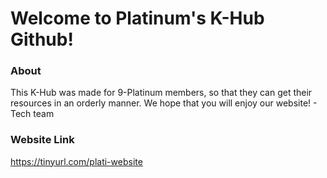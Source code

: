 # Welcome to Platinum's K-Hub Github!
### About
This K-Hub was made for 9-Platinum members, so that they can get their resources in an orderly manner.
We hope that you will enjoy our website! - Tech team
### Website Link
https://tinyurl.com/plati-website
